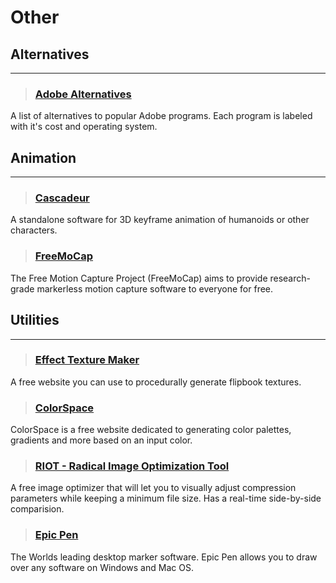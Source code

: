 # Other

## Alternatives
___

> ### [Adobe Alternatives](https://cdn.discordapp.com/attachments/607019459760095232/1252041145219813559/GPkD9w0W8AA8xjR.png?ex=667a002e&is=6678aeae&hm=aeaf2588faee7243284f14593a2d116687c99a7e6b73b3a6880476ed87d2f724&)
A list of alternatives to popular Adobe programs. Each program is labeled with it's cost and operating system.
<!-- -->

## Animation
___

> ### [Cascadeur](https://cascadeur.com/)
A standalone software for 3D keyframe animation of humanoids or other characters.
<!-- -->


> ### [FreeMoCap](https://freemocap.org/)
The Free Motion Capture Project (FreeMoCap) aims to provide research-grade markerless motion capture software to everyone for free.
<!-- -->


## Utilities
___

> ### [Effect Texture Maker](http://mebiusbox.github.io/contents/EffectTextureMaker/)
A free website you can use to procedurally generate flipbook textures.
<!-- -->


> ### [ColorSpace](https://mycolor.space/)
ColorSpace is a free website dedicated to generating color palettes, gradients and more based on an input color.
<!-- -->


> ### [RIOT - Radical Image Optimization Tool](https://riot-optimizer.com/)
A free image optimizer that will let you to visually adjust compression parameters while keeping a minimum file size. Has a real-time side-by-side comparision.
<!-- -->


> ### [Epic Pen](https://epic-pen.com/)
The Worlds leading desktop marker software. Epic Pen allows you to draw over any software on Windows and Mac OS.
<!-- -->


